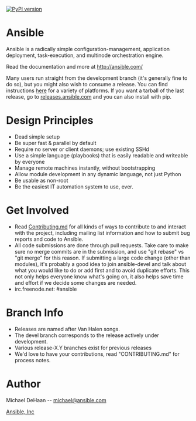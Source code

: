 [![PyPI version](https://badge.fury.io/py/ansible.png)](http://badge.fury.io/py/ansible)

Ansible
=======

Ansible is a radically simple configuration-management, application deployment, task-execution, and multinode orchestration engine.

Read the documentation and more at http://ansible.com/

Many users run straight from the development branch (it's generally fine to do so), but you might also wish to consume a release.  You can find 
instructions [here](http://docs.ansible.com/intro_getting_started.html) for a variety of platforms.  If you want a tarball of the last release, go to [releases.ansible.com](http://releases.ansible.com/ansible) and you can also install with pip.

Design Principles
=================

   * Dead simple setup
   * Be super fast & parallel by default
   * Require no server or client daemons; use existing SSHd
   * Use a simple language (playbooks) that is easily readable and writeable by everyone
   * Manage remote machines instantly, without bootstrapping
   * Allow module development in any dynamic language, not just Python
   * Be usable as non-root
   * Be the easiest IT automation system to use, ever.
  
Get Involved
============

   * Read [Contributing.md](https://github.com/ansible/ansible/blob/devel/CONTRIBUTING.md) for all kinds of ways to contribute to and interact with the project, including mailing list information and how to submit bug reports and code to Ansible.  
   * All code submissions are done through pull requests.  Take care to make sure no merge commits are in the submission, and use "git rebase" vs "git merge" for this reason.  If submitting a large code change (other than modules), it's probably a good idea to join ansible-devel and talk about what you would like to do or add first and to avoid duplicate efforts.  This not only helps everyone know what's going on, it also helps save time and effort if we decide some changes are needed.
   * irc.freenode.net: #ansible

Branch Info
===========

   * Releases are named after Van Halen songs.
   * The devel branch corresponds to the release actively under development.
   * Various release-X.Y branches exist for previous releases
   * We'd love to have your contributions, read "CONTRIBUTING.md" for process notes.

Author
======

Michael DeHaan -- michael@ansible.com

[Ansible, Inc](http://ansible.com)

